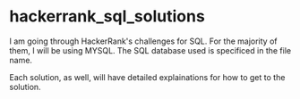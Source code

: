 # hackerrank_sql_solutions

I am going through HackerRank's challenges for SQL. For the majority of them, I will be using MYSQL. The SQL database used is specificed in the file name. 

Each solution, as well, will have detailed explainations for how to get to the solution. 
